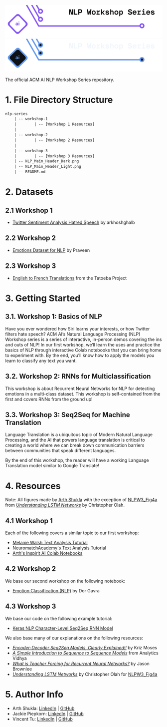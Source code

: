 ![Header for Workshop 3: Seq 2 Seq for Translation](./NLP_Main_Header_Light.png#gh-light-mode-only)
![Header for Workshop 3: Seq 2 Seq for Translation](./NLP_Main_Header_Dark.png#gh-dark-mode-only)

The official ACM AI NLP Workshop Series repository.

# 1. File Directory Structure

```bash
nlp-series
    | -- workshop-1
    |        | -- [Workshop 1 Resources]
    |
    | -- workshop-2
    |        | -- [Workshop 2 Resources]
    |
    | -- workshop-3
    |        | -- [Workshop 3 Resources]
    | -- NLP_Main_Header_Dark.png
    | -- NLP_Main_Header_Light.png
    | -- README.md
```

# 2. Datasets

## 2.1 Workshop 1
- [Twitter Sentiment Analysis Hatred Speech](https://www.kaggle.com/datasets/arkhoshghalb/twitter-sentiment-analysis-hatred-speech) by arkhoshghalb

## 2.2 Workshop 2
- [Emotions Dataset for NLP](https://www.kaggle.com/datasets/praveengovi/emotions-dataset-for-nlp) by Praveen

## 2.3 Workshop 3
- [English to French Translations](http://www.manythings.org/anki) from the Tatoeba Project


# 3. Getting Started

## 3.1. Workshop 1: Basics of NLP

Have you ever wondered how Siri learns your interests, or how Twitter filters hate speech? ACM AI’s Natural Language Processing (NLP) Workshop series is a series of interactive, in-person demos covering the ins and outs of NLP!  In our first workshop, we’ll learn the uses and practice the basics of NLP through interactive Colab notebooks that you can bring home to experiment with. By the end, you’ll know how to apply the models you learn to classify any text you want.

## 3.2. Workshop 2: RNNs for Multiclassification

This workshop is about Recurrent Neural Networks for NLP for detecting emotions in a multi-class dataset. This workshop is self-contained from the first and covers RNNs from the ground up!

## 3.3. Workshop 3: Seq2Seq for Machine Translation

Language Translation is a ubiquitous topic of Modern Natural Language Processing, and the AI that powers language translation is critical to creating a world where we can break down communication barriers between communities that speak different languages.

By the end of this workshop, the reader will have a working Language Translation model similar to Google Translate!


# 4. Resources

Note: All figures made by [Arth Shukla](#5-author-info) with the exception of [NLPW3_Fig4a](./workshop-3/figures/NLPW3_Fig4a.png) from [*Understanding LSTM Networks*](https://colah.github.io/posts/2015-08-Understanding-LSTMs/) by Christopher Olah.

## 4.1 Workshop 1

Each of the following covers a similar topic to our first workshop:
- [Melanie Walsh Text Analysis Tutorial](https://melaniewalsh.github.io/Intro-Cultural-Analytics/05-Text-Analysis/04-Sentiment-Analysis.html#) 
- [NeuromatchAcademy's Text Analysis Tutorial](https://github.com/NeuromatchAcademy/course-content-dl/tree/main/tutorials)
- [Arth's Inspirit AI Colab Notebooks](https://drive.google.com/drive/folders/1y7R_lD8-OAyMD6oecoShiDl23ke5Nai0)

## 4.2 Workshop 2

We base our second workshop on the following notebook:
- [Emotion Classification (NLP)](https://www.kaggle.com/code/dorgavra/emotion-classification-nlp/notebook) by Dor Gavra

## 4.3 Workshop 3

We base our code on the following example tutorial:
- [Keras NLP Character-Level Seq2Seq RNN Model](https://keras.io/examples/nlp/lstm_seq2seq/)

We also base many of our explanations on the following resources:
- [*Encoder-Decoder Seq2Seq Models, Clearly Explained!!*](https://medium.com/analytics-vidhya/encoder-decoder-seq2seq-models-clearly-explained-c34186fbf49b) by Kriz Moses
- [*A Simple Introduction to Sequence to Sequence Models*](https://www.analyticsvidhya.com/blog/2020/08/a-simple-introduction-to-sequence-to-sequence-models/#:~:text=Sequence%20to%20Sequence%20) from Analytics Vidhya
- [*What is Teacher Forcing for Recurrent Neural Networks?*](https://machinelearningmastery.com/teacher-forcing-for-recurrent-neural-networks/) by Jason Brownlee
- [*Understanding LSTM Networks*](https://colah.github.io/posts/2015-08-Understanding-LSTMs/) by Christopher Olah for [NLPW3_Fig4a](./workshop-3/figures/NLPW3_Fig4a.png)


# 5. Author Info

- Arth Shukla: [LinkedIn](https://www.linkedin.com/in/arth-shukla/) | [GitHub](https://github.com/arth-shukla)
- Jackie Piepkorn: [LinkedIn](https://www.linkedin.com/in/jackie-piepkorn-70295418a/) | [GitHub](https://github.com/jackiepiepkorn)
- Vincent Tu: [LinkedIn](https://www.linkedin.com/in/vincent-tu-422b18208/) | [GitHub](https://github.com/alckasoc)
